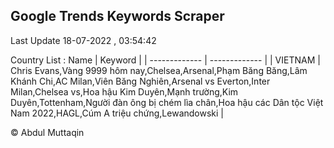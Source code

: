

## Google Trends Keywords Scraper 
 
Last Update 18-07-2022 , 03:54:42

Country List :
 Name  | Keyword |
| ------------- | ------------- |
| VIETNAM | Chris Evans,Vàng 9999 hôm nay,Chelsea,Arsenal,Phạm Băng Băng,Lâm Khánh Chi,AC Milan,Viên Băng Nghiên,Arsenal vs Everton,Inter Milan,Chelsea vs,Hoa hậu Kim Duyên,Mạnh trường,Kim Duyên,Tottenham,Người đàn ông bị chém lìa chân,Hoa hậu các Dân tộc Việt Nam 2022,HAGL,Cúm A triệu chứng,Lewandowski |



© Abdul Muttaqin 
